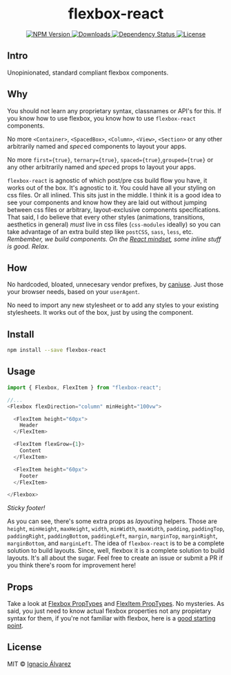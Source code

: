 <big><h1 align="center">flexbox-react</h1></big>

<p align="center">
  <a href="https://npmjs.org/package/flexbox-react">
    <img src="https://img.shields.io/npm/v/flexbox-react.svg?style=flat-square"
         alt="NPM Version">
  </a>

  <a href="https://npmjs.org/package/flexbox-react">
    <img src="http://img.shields.io/npm/dm/flexbox-react.svg?style=flat-square"
         alt="Downloads">
  </a>

  <a href="https://david-dm.org/nachoaIvarez/flexbox-react.svg">
    <img src="https://david-dm.org/nachoaIvarez/flexbox-react.svg?style=flat-square"
         alt="Dependency Status">
  </a>

  <a href="https://github.com/nachoaIvarez/flexbox-react/blob/master/LICENSE">
    <img src="https://img.shields.io/npm/l/flexbox-react.svg?style=flat-square"
         alt="License">
  </a>
</p>


## Intro
Unopinionated, standard compliant flexbox components.

## Why
You should not learn any proprietary syntax, classnames or API's for this.
If you know how to use flexbox, you know how to use `flexbox-react` components.

No more `<Container>`, `<SpacedBox>`, `<Column>`, `<View>`, `<Section>` or any other
arbitrarily named and _spec_&hairsp;ed components to layout your apps.

No more `first={true}`, `ternary={true}`, `spaced={true}`,`grouped={true}`
or any other arbitrarily named and _spec_&hairsp;ed props to layout your apps.

`flexbox-react` is agnostic of which post/pre css build flow you have, it works out of the box. It's agnostic to it. You could have all your styling on css files. Or all inlined. This sits just in the middle. I think it is a good idea to see your components and know how they are laid out without jumping between css files or arbitrary, layout-exclusive components specifications. That said, I do believe that every other styles (animations, transitions, aesthetics in general) _must_ live in css files (`css-modules` ideally) so you can take advantage of an extra build step like `postCSS`, `sass`, `less`, etc.  _Rembember, we build components. On the [React mindset](https://facebook.github.io/react/docs/thinking-in-react.html),
some inline stuff is good. Relax._

## How
No hardcoded, bloated, unnecesary vendor prefixes, by
<a href="http://caniuse.com"> caniuse</a>. Just those your browser needs, based
on your `userAgent`.

No need to import any new stylesheet or to add any styles to your
existing stylesheets. It works out of the box, just by using the
component.

## Install

```sh
npm install --save flexbox-react
```

## Usage
```js
import { Flexbox, FlexItem } from "flexbox-react";

//...
<Flexbox flexDirection="column" minHeight="100vw">

  <FlexItem height="60px">
    Header
  </FlexItem>

  <FlexItem flexGrow={1}>
    Content
  </FlexItem>

  <FlexItem height="60px">
    Footer
  </FlexItem>

</Flexbox>
```
*Sticky footer!*

As you can see, there's some extra props as _layout_&hairsp;ing helpers. Those are `height`, `minHeight`, `maxHeight`, `width`, `minWidth`, `maxWidth`, `padding`, `paddingTop`, `paddingRight`, `paddingBottom`, `paddingLeft`, `margin`, `marginTop`, `marginRight`, `marginBottom`, and `marginLeft`. The idea of `flexbox-react` is to be a complete solution to build layouts. Since, well, flexbox it is a complete solution to build layouts. It's all about the sugar. Feel free to create an issue or submit a PR if you think there's room for improvement here!

## Props
Take a look at
[Flexbox PropTypes](https://github.com/nachoaIvarez/flexbox-react/blob/master/src/Flexbox.jsx#L30)
and [FlexItem PropTypes](https://github.com/nachoaIvarez/flexbox-react/blob/master/src/FlexItem.jsx#L30). No mysteries. As said, you just need to know actual flexbox properties not any propietary syntax for them, if you're not familiar with flexbox, here is a
[good starting point](https://css-tricks.com/snippets/css/a-guide-to-flexbox/).

## License

MIT © [Ignacio Álvarez](http://github.com/nachoaIvarez)

[npm-url]: https://npmjs.org/package/flexbox-react
[npm-image]: https://img.shields.io/npm/v/flexbox-react.svg?style=flat-square

[depstat-url]: https://david-dm.org/nachoaIvarez/flexbox-react
[depstat-image]: https://david-dm.org/nachoaIvarez/flexbox-react.svg?style=flat-square

[download-badge]: http://img.shields.io/npm/dm/flexbox-react.svg?style=flat-square

